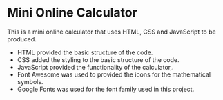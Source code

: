 # Mini Online Calculator
This is a mini online calculator that uses HTML, CSS and JavaScript to be produced.
- HTML provided the basic structure of the code.
- CSS added the styling to the basic structure of the code.
- JavaScript provided the functionality of the calculator,.
- Font Awesome was used to provided the icons for the mathematical symbols.
- Google Fonts was used for the font family used in this project.